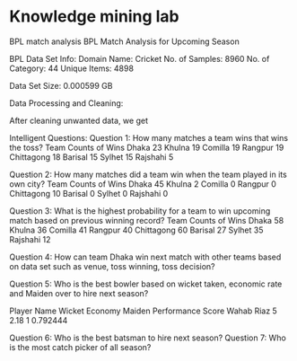 # Knowledge mining lab
 BPL match analysis
BPL Match Analysis for Upcoming Season

BPL Data Set Info:
Domain Name: Cricket
No. of Samples: 8960
No. of Category: 44
Unique Items: 4898

Data Set Size: 0.000599 GB



Data Processing and Cleaning:

 




After cleaning unwanted data, we get
 
Intelligent Questions:
Question 1: How many matches a team wins that wins the toss?
Team	Counts of Wins
Dhaka	23
Khulna	19
Comilla	19
Rangpur	19
Chittagong	18
Barisal	15
Sylhet	15
Rajshahi	5

 
Question 2: How many matches did a team win when the team played in its own city?
Team	Counts of Wins
Dhaka	45
Khulna	2
Comilla	0
Rangpur	0
Chittagong	10
Barisal	0
Sylhet	0
Rajshahi	0

 

Question 3: What is the highest probability for a team to win upcoming match based on previous winning record?
Team	Counts of Wins
Dhaka	58
Khulna	36
Comilla	41
Rangpur	40
Chittagong	60
Barisal	27
Sylhet	35
Rajshahi	12
 
 







Question 4: How can team Dhaka win next match with other teams based on data set such as venue, toss winning, toss decision?

 


Question 5: Who is the best bowler based on wicket taken, economic rate and Maiden over to hire next season?

Player Name	Wicket	Economy	Maiden	Performance Score
Wahab Riaz	5	2.18	1	0.792444

Question 6: Who is the best batsman to hire next season?
Question 7: Who is the most catch picker of all season?


